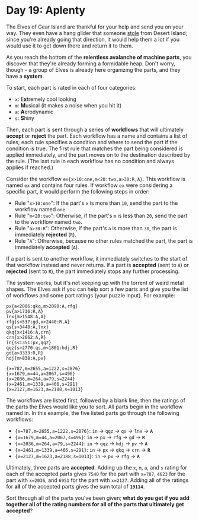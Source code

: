 # Day 19: Aplenty
The Elves of Gear Island are thankful for your help and send you on your way. They even have a hang glider that someone 
[stole](https://adventofcode.com/2023/day/9) from Desert Island; since you're already going that direction, it would 
help them a lot if you would use it to get down there and return it to them.

As you reach the bottom of the **relentless avalanche of machine parts**, you discover that they're already forming a 
formidable heap. Don't worry, though - a group of Elves is already here organizing the parts, and they have a 
**system**.

To start, each part is rated in each of four categories:
* `x`: E**x**tremely cool looking
* `m`: **M**usical (it makes a noise when you hit it)
* `a`: **A**erodynamic
* `s`: **S**hiny

Then, each part is sent through a series of **workflows** that will ultimately **accept** or **reject** the part. Each 
workflow has a name and contains a list of rules; each rule specifies a condition and where to send the part if the 
condition is true. The first rule that matches the part being considered is applied immediately, and the part moves on 
to the destination described by the rule. (The last rule in each workflow has no condition and always applies if 
reached.)

Consider the workflow `ex{x>10:one,m<20:two,a>30:R,A}`. This workflow is named `ex` and contains four rules. If 
workflow `ex` were considering a specific part, it would perform the following steps in order:
* Rule "`x>10:one`": If the part's `x` is more than `10`, send the part to the workflow named `one`.
* Rule "`m<20:two`": Otherwise, if the part's `m` is less than `20`, send the part to the workflow named `two`.
* Rule "`a>30:R`": Otherwise, if the part's `a` is more than `30`, the part is immediately **rejected** (`R`).
* Rule "`A`": Otherwise, because no other rules matched the part, the part is immediately **accepted** (`A`).

If a part is sent to another workflow, it immediately switches to the start of that workflow instead and never returns. 
If a part is **accepted** (sent to `A`) or **rejected** (sent to `R`), the part immediately stops any further 
processing.

The system works, but it's not keeping up with the torrent of weird metal shapes. The Elves ask if you can help sort a 
few parts and give you the list of workflows and some part ratings (your puzzle input). For example:
```
px{a<2006:qkq,m>2090:A,rfg}
pv{a>1716:R,A}
lnx{m>1548:A,A}
rfg{s<537:gd,x>2440:R,A}
qs{s>3448:A,lnx}
qkq{x<1416:A,crn}
crn{x>2662:A,R}
in{s<1351:px,qqz}
qqz{s>2770:qs,m<1801:hdj,R}
gd{a>3333:R,R}
hdj{m>838:A,pv}

{x=787,m=2655,a=1222,s=2876}
{x=1679,m=44,a=2067,s=496}
{x=2036,m=264,a=79,s=2244}
{x=2461,m=1339,a=466,s=291}
{x=2127,m=1623,a=2188,s=1013}
```
The workflows are listed first, followed by a blank line, then the ratings of the parts the Elves would like you to 
sort. All parts begin in the workflow named in. In this example, the five listed parts go through the following 
workflows:
* `{x=787,m=2655,a=1222,s=2876}`: `in` -> `qqz` -> `qs` -> `lnx` -> **`A`**
* `{x=1679,m=44,a=2067,s=496}`: `in` -> `px` -> `rfg` -> `gd` -> **`R`**
* `{x=2036,m=264,a=79,s=2244}`: `in` -> `qqz` -> `hdj` -> `pv` -> **`A`**
* `{x=2461,m=1339,a=466,s=291}`: `in` -> `px` -> `qkq` -> `crn` -> **`R`**
* `{x=2127,m=1623,a=2188,s=1013}`: `in` -> `px` -> `rfg` -> **`A`**

Ultimately, three parts are **accepted**. Adding up the `x`, `m`, `a`, and `s` rating for each of the accepted parts 
gives `7540` for the part with `x=787`, `4623` for the part with `x=2036`, and `6951` for the part with `x=2127`. 
Adding all of the ratings for **all** of the accepted parts gives the sum total of **`19114`**.

Sort through all of the parts you've been given; **what do you get if you add together all of the rating numbers for 
all of the parts that ultimately get accepted**?
